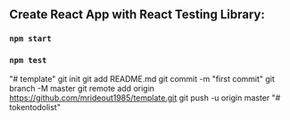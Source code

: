 ## Create React App with React Testing Library:

### `npm start`

### `npm test`
"# template"  git init git add README.md git commit -m "first commit" git branch -M master git remote add origin https://github.com/mrideout1985/template.git git push -u origin master 
"# tokentodolist" 
